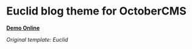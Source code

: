 # Euclid blog theme for OctoberCMS

[**Demo Online**](http://october.namnv609.cf)

*Original template: Euclid*
